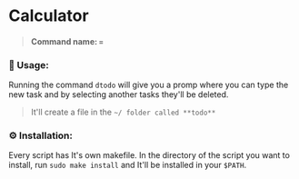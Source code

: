# Calculator

> #### Command name: `=`

### 📄 Usage:

Running the command `dtodo` will give you a promp where you can type the new task and by selecting another tasks they'll be deleted.

> It'll create a file in the `~/ folder called **todo**`

### ⚙️ Installation:

Every script has It's own makefile. In the directory of the script you want to install, run `sudo make install` and It'll be installed in your `$PATH`.
